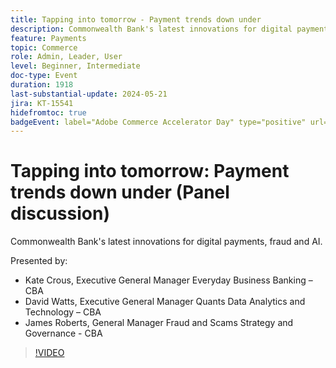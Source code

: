 ```yaml
---
title: Tapping into tomorrow - Payment trends down under
description: Commonwealth Bank's latest innovations for digital payments, fraud and AI.
feature: Payments
topic: Commerce
role: Admin, Leader, User
level: Beginner, Intermediate
doc-type: Event
duration: 1918
last-substantial-update: 2024-05-21
jira: KT-15541
hidefromtoc: true
badgeEvent: label="Adobe Commerce Accelerator Day" type="positive" url="https://experienceleague.adobe.com/en/docs/events/apac-commerce-recordings/2024/accelerator-day/overview.html" 
---
```


# Tapping into tomorrow: Payment trends down under (Panel discussion)

Commonwealth Bank's latest innovations for digital payments, fraud and AI.

Presented by:

+ Kate Crous, Executive General Manager Everyday Business Banking – CBA
+ David Watts, Executive General Manager Quants Data Analytics and Technology – CBA
+ James Roberts, General Manager Fraud and Scams Strategy and Governance - CBA

>[!VIDEO](https://video.tv.adobe.com/v/3429268/?learn=on)
